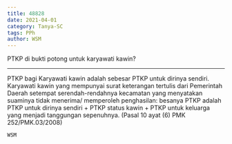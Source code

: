 ```yaml
---
title: 48828
date: 2021-04-01
category: Tanya-SC
tags: PPh
author: WSM
---
```


PTKP di bukti potong untuk karyawati kawin?

---

PTKP bagi Karyawati kawin adalah sebesar PTKP untuk dirinya sendiri. Karyawati kawin yang mempunyai surat keterangan tertulis dari Pemerintah Daerah setempat serendah-rendahnya kecamatan yang menyatakan suaminya tidak menerima/ memperoleh penghasilan: besanya PTKP adalah PTKP untuk dirinya sendiri + PTKP status kawin + PTKP untuk keluarga yang menjadi tanggungan sepenuhnya. (Pasal 10 ayat (6) PMK 252/PMK.03/2008)

`WSM`
